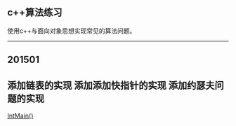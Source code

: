 ## c++算法练习 ##
使用c++与面向对象思想实现常见的算法问题。


----------

## 201501 ##
添加链表的实现
添加添加快指针的实现
添加约瑟夫问题的实现
----------


[IntMain()][1]


  [1]: https://intmain.cn/
